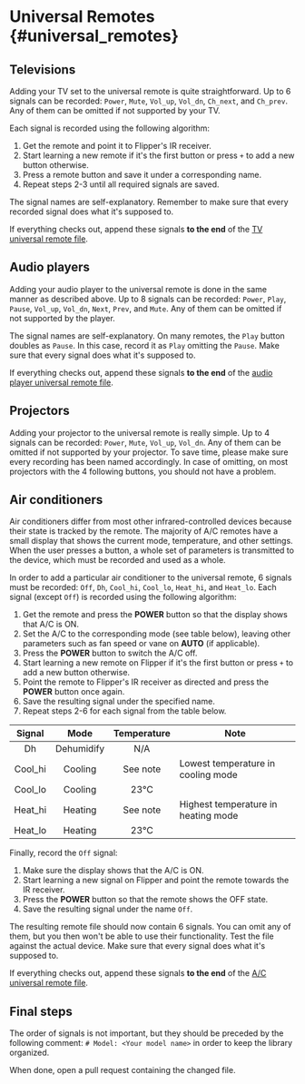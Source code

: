 # Universal Remotes {#universal_remotes}

## Televisions

Adding your TV set to the universal remote is quite straightforward. Up to 6 signals can be recorded: `Power`, `Mute`, `Vol_up`, `Vol_dn`, `Ch_next`, and `Ch_prev`. Any of them can be omitted if not supported by your TV.

Each signal is recorded using the following algorithm:

1. Get the remote and point it to Flipper's IR receiver.
2. Start learning a new remote if it's the first button or press `+` to add a new button otherwise.
3. Press a remote button and save it under a corresponding name.
4. Repeat steps 2-3 until all required signals are saved.

The signal names are self-explanatory. Remember to make sure that every recorded signal does what it's supposed to.

If everything checks out, append these signals **to the end** of the [TV universal remote file](https://github.com/flipperdevices/flipperzero-firmware/blob/dev/applications/main/infrared/resources/infrared/assets/tv.ir).

## Audio players

Adding your audio player to the universal remote is done in the same manner as described above. Up to 8 signals can be recorded: `Power`, `Play`, `Pause`, `Vol_up`, `Vol_dn`, `Next`, `Prev`, and `Mute`. Any of them can be omitted if not supported by the player.

The signal names are self-explanatory.
On many remotes, the `Play` button doubles as `Pause`. In this case, record it as `Play` omitting the `Pause`.
Make sure that every signal does what it's supposed to.

If everything checks out, append these signals **to the end** of the [audio player universal remote file](https://github.com/flipperdevices/flipperzero-firmware/blob/dev/applications/main/infrared/resources/infrared/assets/audio.ir).

## Projectors

Adding your projector to the universal remote is really simple. Up to 4 signals can be recorded: `Power`, `Mute`, `Vol_up`, `Vol_dn`. Any of them can be omitted if not supported by your projector.
To save time, please make sure every recording has been named accordingly.
In case of omitting, on most projectors with the 4 following buttons, you should not have a problem.

## Air conditioners

Air conditioners differ from most other infrared-controlled devices because their state is tracked by the remote.
The majority of A/C remotes have a small display that shows the current mode, temperature, and other settings.
When the user presses a button, a whole set of parameters is transmitted to the device, which must be recorded and used as a whole.

In order to add a particular air conditioner to the universal remote, 6 signals must be recorded: `Off`, `Dh`, `Cool_hi`, `Cool_lo`, `Heat_hi`, and `Heat_lo`.
Each signal (except `Off`) is recorded using the following algorithm:

1. Get the remote and press the **POWER** button so that the display shows that A/C is ON.
2. Set the A/C to the corresponding mode (see table below), leaving other parameters such as fan speed or vane on **AUTO** (if applicable).
3. Press the **POWER** button to switch the A/C off.
4. Start learning a new remote on Flipper if it's the first button or press `+` to add a new button otherwise.
5. Point the remote to Flipper's IR receiver as directed and press the **POWER** button once again.
6. Save the resulting signal under the specified name.
7. Repeat steps 2-6 for each signal from the table below.

| Signal  |    Mode    | Temperature | Note                                |
| :-----: | :--------: | :---------: | ----------------------------------- |
|   Dh    | Dehumidify |     N/A     |                                     |
| Cool_hi |  Cooling   |  See note   | Lowest temperature in cooling mode  |
| Cool_lo |  Cooling   |    23°C     |                                     |
| Heat_hi |  Heating   |  See note   | Highest temperature in heating mode |
| Heat_lo |  Heating   |    23°C     |                                     |

Finally, record the `Off` signal:

1. Make sure the display shows that the A/C is ON.
2. Start learning a new signal on Flipper and point the remote towards the IR receiver.
3. Press the **POWER** button so that the remote shows the OFF state.
4. Save the resulting signal under the name `Off`.

The resulting remote file should now contain 6 signals. You can omit any of them, but you then won't be able to use their functionality.
Test the file against the actual device. Make sure that every signal does what it's supposed to.

If everything checks out, append these signals **to the end** of the [A/C universal remote file](https://github.com/flipperdevices/flipperzero-firmware/blob/dev/applications/main/infrared/resources/infrared/assets/ac.ir).

## Final steps

The order of signals is not important, but they should be preceded by the following comment: `# Model: <Your model name>` in order to keep the library organized.

When done, open a pull request containing the changed file.

